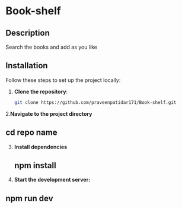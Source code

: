 # Book-shelf
## Description
Search the books and add as you like
## Installation
Follow these steps to set up the project locally:

1. **Clone the repository**:
   ```sh
   git clone https://github.com/praveenpatidar171/Book-shelf.git
   
2.**Navigate to the project directory** 
  ## cd repo name
3. **Install dependencies** 
   ## npm install
5. **Start the development server:**
## npm run dev
